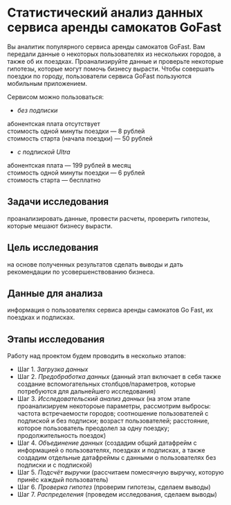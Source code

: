 # Статистический анализ данных сервиса аренды самокатов GoFast

Вы аналитик популярного сервиса аренды самокатов GoFast. Вам передали данные о некоторых пользователях из нескольких городов, а также об их поездках. Проанализируйте данные и проверьте некоторые гипотезы, которые могут помочь бизнесу вырасти.
Чтобы совершать поездки по городу, пользователи сервиса GoFast пользуются мобильным приложением. 

Сервисом можно пользоваться:
* *без подписки*

абонентская плата отсутствует  
стоимость одной минуты поездки — 8 рублей  
стоимость старта (начала поездки) — 50 рублей

* *с подпиской Ultra*

абонентская плата — 199 рублей в месяц  
стоимость одной минуты поездки — 6 рублей  
стоимость старта — бесплатно

## Задачи исследования
проанализировать данные, провести расчеты, проверить гипотезы, которые мешают бизнесу вырасти.

## Цель исследования
на основе полученных результатов сделать выводы и дать рекомендации по усовершенствованию бизнеса.

## Данные для анализа
информация о пользователях сервиса аренды самокатов Go Fast, их поездках и подписках.

## Этапы исследования

Работу над проектом будем проводить в несколько этапов:

* Шаг 1. *Загрузка данных*
* Шаг 2. *Предобработка данных* (данный этап включает в себя также создание вспомогательных столбцов/параметров, которые потребуются для дальнейшего исследования)
* Шаг 3. *Исследовательский анализ данных* (на этом этапе проанализируем некотороые параметры, рассмотрим выбросы: частота встречаемости городов; соотношение пользователей с подпиской и без подписки; возраст пользователей; расстояние, которое пользователь преодолел за одну поездку; продолжительность поездок)
* Шаг 4. *Объединение данных* (создадим общий датафрейм с информацией о пользователях, поездках и подписках, а также создадим отдельные датафреймы c данными о пользователях без подписки и с подпиской)
* Шаг 5. *Подсчёт выручки* (рассчитаем помесячную выручку, которую принёс каждый пользователь)
* Шаг 6. *Проверка гипотез* (проверим гипотезы, сделаем выводы)
* Шаг 7. *Распределения* (проведем исследования, сделаем выводы)
